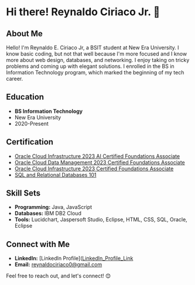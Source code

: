 # Hi there! Reynaldo Ciriaco Jr. 👋

## About Me

Hello! I'm Reynaldo E. Ciriaco Jr, a BSIT student at New Era University. I know basic coding, but not that well because I'm more focused and I know more about web design, databases, and networking. I enjoy taking on tricky problems and coming up with elegant solutions. I enrolled in the BS in Information Technology program, which marked the beginning of my tech career.

## Education

- **BS Information Technology**
- New Era University
- 2020-Present

## Certification

- [Oracle Cloud Infrastructure 2023 AI Certified Foundations Associate](https://catalog-education.oracle.com/pls/certview/sharebadge?id=0FBD0F4F053D4F04923A15CD4539DD6B507D50BD290233AAE7F7A2C4292C1E0F&fbclid=IwAR0AlbYyZHQ-8U1SHW_crDbDQnjZBOVVh6M7tTzRgtauiL8zBSYG_wCuw10)
- [Oracle Cloud Data Management 2023 Certified Foundations Associate](https://catalog-education.oracle.com/pls/certview/sharebadge?id=2D54B24E30D4C37EA347FE38BAE6DD08E01233C72D66379AA540CA28E8C17C15&fbclid=IwAR2Z_RHJBS0KNTWE3DyTnJoA2rk8UvHIUfIxFj5MBDqijwENgfnlYPi4nEc)
- [Oracle Cloud Infrastructure 2023 Certified Foundations Associate](https://catalog-education.oracle.com/pls/certview/sharebadge?id=8D45D455C6C3A429BD92125DFE5EA4708EDF439EB893899BDD244FDCB861114E&fbclid=IwAR1ntzHtgPr2qCi51fRTGaMUf8oqHlh3D3HhKPxC1W4qduOi62sLBokkS-s)
- [SQL and Relational Databases 101](https://courses.cognitiveclass.ai/certificates/79d101344cc54b97b9d399bd8c55972a)

## Skill Sets

- **Programming:** Java, JavaScript
- **Databases:** IBM DB2 Cloud
- **Tools:** Lucidchart, Jaspersoft Studio, Eclipse, HTML, CSS, SQL, Oracle, Eclipse

## Connect with Me

- **LinkedIn:** [LinkedIn Profile]([LinkedIn_Profile_Link](https://www.linkedin.com/in/reynaldo-ciriaco-jr-b859a128a/)
- **Email:** reynaldociriaco0@gmail.com

Feel free to reach out, and let's connect! 😊
